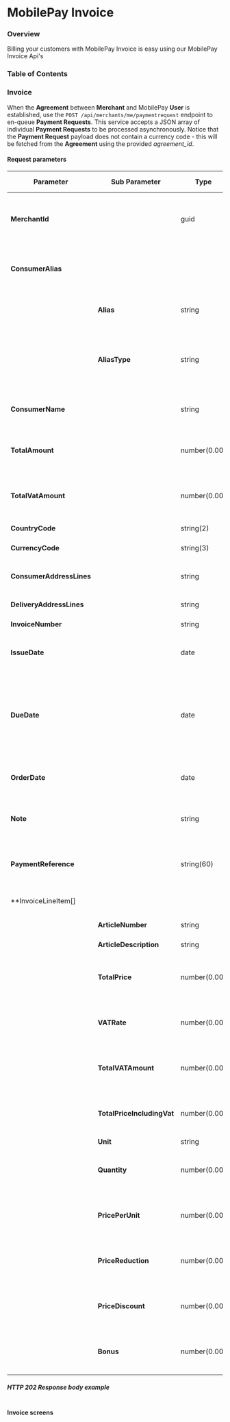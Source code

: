 # MobilePay Invoice

### Overview

Billing your customers with MobilePay Invoice is easy using our MobilePay Invoice Api's

### Table of Contents

### Invoice

When the **Agreement** between **Merchant** and MobilePay **User** is established, use the `POST /api/merchants/me/paymentrequest` endpoint to en-queue **Payment Requests**. This service accepts a JSON array of individual **Payment Requests** to be processed asynchronously. Notice that the **Payment Request** payload does not contain a currency code - this will be fetched from the **Agreement** using the provided *agreement_id*.

#### Request parameters

|Parameter             |Sub Parameter |Type        |Required  |Description                                       |Valid values|
|----------------------|--------------|------------|----------|--------------------------------------------------|------------|
|**MerchantId**        |              |guid        | required |*MobilePay agreement identifying the unique Merchant in MobilePay||
|**ConsumerAlias**     |              |    | required |*Mobile alias of the MobilePay user to be invoiced *||
|    | **Alias**  |string      | required |*Alias value of the MobilePay user *||
|    | **AliasType**  |string      | required |*Alias type of the MobilePay user, allowed values are: Phone number *||
|**ConsumerName**      |              |string      | required |*Full name of the MobilePay user *||
|**TotalAmount**       |              |number(0.00)| required |*The requested amount to be paid.*|>= 0.00, decimals separated with a dot.|
|**TotalVatAmount**    |              |number(0.00)| required |*VAT amount*|>= 0.00, decimals separated with a dot.|
|**CountryCode**       |              |string(2)   | required |*Country code*| eg. DK |
|**CurrencyCode**      |              |string(3)   | required |*Currency code*| eg. DKK |
|**ConsumerAddressLines**|            |string      | required |*Address of consumer receiving the invoice*||
|**DeliveryAddressLines**|            |string      | required |*Delivery address*||
|**InvoiceNumber**     |              |string      | required |*Invoice Number*||
|**IssueDate**         |              |date        | required |*Issue date of invoice*|ISO date format: yyyy-MM-dd|
|**DueDate**           |              |date        | required |*Payment due date. Must be between today and +400 days ahead, otherwise the Request will be declined.*|ISO date format: yyyy-MM-dd|
|**OrderDate**         |              |date        | required |*Order date of invoice*|ISO date format: yyyy-MM-dd|
|**Note**              |              |string      |          |*Free text of additional information to the consumer*||
|**PaymentReference**  |              |string(60)  | required |*Reference used on the payment to do reconsilitaion*||
|**InvoiceLineItem[]   |              |            | required |*At least one invoice line is required *||
|    |**ArticleNumber**               |string      | required |*Article Number*||
|    |**ArticleDescription**          |string      | required |*Article Descrition*||
|    |**TotalPrice**                  |number(0.00)| required |*Total price of article without VAT*|>= 0.00, decimals separated with a dot.|
|    |**VATRate**                     |number(0.00)| required |*VAT Rate of article*|>= 0.00, decimals separated with a dot.|
|    |**TotalVATAmount**              |number(0.00)| required |*Total VAT amount of article*|>= 0.00, decimals separated with a dot.|
|    |**TotalPriceIncludingVat**      |number(0.00)| required |*Total price of article including VAT*|>= 0.00, decimals separated with a dot.|
|    |**Unit**                        |string      | required |*Unit ???r*||
|    |**Quantity**                    |number(0.00)| required |*Quantity of article*|>= 0.00, decimals separated with a dot.|
|    |**PricePerUnit**                |number(0.00)|          |*Price per unit*|>= 0.00, decimals separated with a dot.|
|    |**PriceReduction**              |number(0.00)|          |*Price reduction*|>= 0.00, decimals separated with a dot.|
|    |**PriceDiscount**               |number(0.00)|          |*Price discount*|>= 0.00, decimals separated with a dot.|
|    |**Bonus**                       |number(0.00)|          |*Quantity of article*|>= 0.00, decimals separated with a dot.|


##### HTTP 202 Response body example
```
```

#### Invoice screens

    
